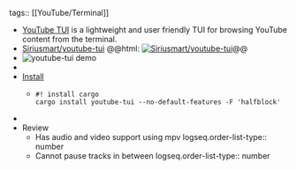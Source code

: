 tags:: [[YouTube/Terminal]]

- [YouTube TUI](https://siriusmart.github.io/youtube-tui/) is a lightweight and user friendly TUI for browsing YouTube content from the terminal.
- [Siriusmart/youtube-tui](https://github.com/Siriusmart/youtube-tui)
  @@html: <a href="https://github.com/Siriusmart/youtube-tui/"><img src="https://github-readme-stats-astronomer.vercel.app/api/pin/?username=Siriusmart&repo=youtube-tui&theme=tokyonight" alt="Siriusmart/youtube-tui"/></a>@@
- ![youtube-tui demo](https://raw.githubusercontent.com/Siriusmart/youtube-tui/master/docs/src/images/search-showcase.png)
-
- [Install](https://siriusmart.github.io/youtube-tui/installation.html#features)
	- ```shell
	  #! install cargo
	  cargo install youtube-tui --no-default-features -F 'halfblock'
	  ```
-
- Review
	- Has audio and video support using mpv
	  logseq.order-list-type:: number
	- Cannot pause tracks in between
	  logseq.order-list-type:: number